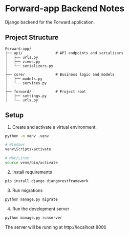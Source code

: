 # Forward-app Backend Notes

Django backend for the Forward application.

## Project Structure
```
Forward-app/
├── api/               # API endpoints and serializers
│   ├── urls.py       
│   ├── views.py      
│   └── serializers.py
│
├── core/              # Business logic and models
│   ├── models.py    
│   └── services.py
│
├── forward/           # Project root
│   ├── settings.py    
│   └── urls.py
```

## Setup

1. Create and activate a virtual environment:
```bash
python -m venv .venv

# Windows
venv\Scripts\activate

# Mac/Linux
source venv/bin/activate
```

2. Install requirements
```bash
pip install django djangorestframework
```

3. Run migrations
```bash
python manage.py migrate
```

4. Run the development server
```bash
python manage.py runserver
```
The server will be running at http://localhost:8000